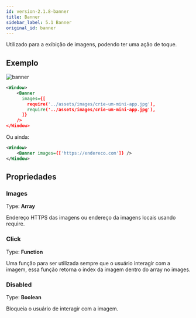 ```yaml
---
id: version-2.1.8-banner
title: Banner
sidebar_label: 5.1 Banner
original_id: banner
---
```


Utilizado para a exibição de imagens, podendo ter uma ação de toque.

## Exemplo

![banner](assets/images_components/v2.0.0/banner.jpg)



```xml
<Window>
    <Banner
      images={[
        require('../assets/images/crie-um-mini-app.jpg'),
        require('../assets/images/crie-um-mini-app.jpg'),
      ]}
    />
</Window>
```

Ou ainda:

```xml
<Window>
    <Banner images={['https://endereco.com']} />
</Window>
```

## Propriedades

### Images
Type: **Array**

Endereço HTTPS das imagens ou endereço da imagens locais usando require.

### Click
Type: **Function**

Uma função para ser utilizada sempre que o usuário interagir com a imagem, essa função retorna o index da imagem dentro do array no images.

### Disabled
Type: **Boolean**

Bloqueia o usuário de interagir com a imagem.